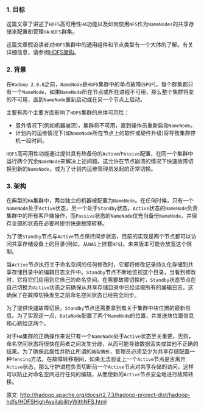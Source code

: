 
### 1. 目标

这篇文章了讲述了`HDFS`高可用性`HA`功能以及如何使用`NFS`作为`NameNodes`的共享存储来配置和管理`HA` `HDFS`群集。

这篇文章假设读者对`HDFS`集群中的通用组件和节点类型有一个大体的了解。有关详细信息，请参阅[HDFS架构](http://smartying.club/2017/12/20/Hadoop/Hadoop2.x%20HDFS%E6%9E%B6%E6%9E%84/)。

### 2. 背景

在`Hadoop 2.0.0`之前，`NameNode`是`HDFS`集群中的单点故障(`SPOF`)。每个群集都只有一个`NameNode`，如果`NameNode`所在节点或所在进程不可用，那么整个集群将变的不可用，直到`NameNode`重新启动或在另一个节点上启动。

主要有两个主要方面影响了`HDFS`集群的总体可用性：

- 意外情况下(例如机器崩溃)，集群将不可用，直到操作员重新启动`NameNode`。
- 计划内的运维情况下(如`NameNode`所在节点上的软件或硬件升级)将导致集群停机一段时间。

`HDFS`高可用性功能通过提供具有热备份的`Active`/`Passive`配置，在同一个集群中运行两个冗余`NameNode`来解决上述问题。这允许在节点崩溃的情况下快速故障切换到新的`NameNode`，或为了计划内运维管理员发起的正常切换。

### 3. 架构

在典型的`HA`集群中，两台独立的机器被配置为`NameNode`。在任何时候，只有一个`NameNode`处于`Active`状态，另一个处于`Standby`状态。`Active`状态的`NameNode`负责集群中的所有客户端操作，而`Passive`状态的`NameNode`仅充当备份`NameNode`，并保存全部的状态在必要时提供快速故障转移。

为了使`Standby`节点与`Active`节点保持同步状态，目前的实现是两个节点都可以访问共享存储设备上的目录(例如，从`NAS`上挂载`NFS`)。未来版本可能会放宽这个限制。

当`Active`节点执行关于命名空间的任何修改时，它都将修改记录持久化存储到共享存储目录中的编辑日志文件中。`Standby`节点不断地监视这个目录，当看到修改时，它将它们应用到它自己的命名空间。在需要故障切换时，`Standby`状态节点在自己切换为`Active`状态之前确保从共享存储目录中已经读取所有的编辑日志。这确保了在故障切换发生之前命名空间状态已经完全同步。

为了提供快速故障切换，`Standby`节点还需要拿到有关于集群中块位置的最新信息。为了实现这一点，`DataNode`配置了两个`NameNode`的位置，并发送块位置信息和心跳给这两个。

对于`HA`集群的正确操作来说只有一个`NameNode`处于`Active`状态至关重要。否则，命名空间状态将很快在两者之间发生分歧，从而可能导致数据丢失或其他不正确的结果。为了确保此属性并防止所谓的`脑裂情形`，管理员必须至少为共享存储配置一种`fencing`方法。在故障转移期间，如果无法验证上一个`Active`节点是否离开`Active`状态，那么守护进程负责切断前一个`Active`节点对共享存储的访问。这样可以防止对命名空间进行任何的编辑，从而使新的`Active`节点安全地进行故障转移。





















原文: http://hadoop.apache.org/docs/r2.7.3/hadoop-project-dist/hadoop-hdfs/HDFSHighAvailabilityWithNFS.html
